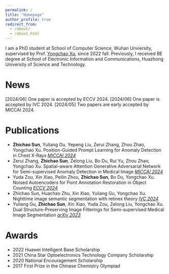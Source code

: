 ```yaml
---
permalink: /
title: "Homepage"
author_profile: true
redirect_from: 
  - /about/
  - /about.html
---
```


I am a PhD student at School of Computer Science, Wuhan Unviersity, supervised by Prof. [Yongchao Xu](https://scholar.google.fr/citations?user=ArIg7-0AAAAJ&hl=fr), since 2022 fall. Previously, I received BE degree at School of Electronic Information and Communications, Huazhong University of Science and Technology.

News
======
\[2024/06\] One paper is accepted by ECCV 2024.
\[2024/06\] One paper is accepted by IVC 2024.
\[2024/05\] Two papers are early accepted by MICCAI 2024.

Publications
======

+ **Zhichao Sun**, Yuliang Gu, Yepeng Liu, Zerui Zhang, Zhou Zhao, Yongchao Xu. Position-Guided Prompt Learning for Anomaly Detection in Chest X-Rays *[MICCAI 2024](https://arxiv.org/abs/2405.11976)*
+ Zerui Zhang, **Zhichao Sun**, Zelong Liu, Bo Du, Rui Yu, Zhou Zhao, Yongchao Xu. Spatial-aware Attention Generative Adversarial Network for Semi-supervised Anomaly Detection in Medical Image  *[MICCAI 2024](https://arxiv.org/abs/2405.12872)*
+ Yuda Zou, Xin Xiao, Peilin Zhou, **Zhichao Sun**, Bo Du, Yongchao Xu. Noised Autoencoders for Point Annotation Restoration in Object Counting *[ECCV 2024](https://arxiv.org/abs/2312.07190v1)*
+ Zhichao Sun, Huachao Zhu, Xin Xiao, Yuliang Gu, Yongchao Xu. Nighttime image semantic segmentation with retinex theory *[IVC 2024](https://www.sciencedirect.com/science/article/pii/S0262885624002543)*
+ Yuliang Gu, **Zhichao Sun**, Xin Xiao, Yuda Zou, Zelong Liu, Yongchao Xu. Dual Structure-Preserving Image Filterings for Semi-supervised Medical Image Segmentation *[arXiv 2023](https://arxiv.org/abs/2312.07264)*



Awards
======
+ 2022 Huawei Intelligent Base Scholarship
+ 2021 China Star Optoelectronics Technology Company Scholarship
+ 2020 National Encouragement Scholarship
+ 2017 First Prize in the Chinese Chemistry Olympiad
